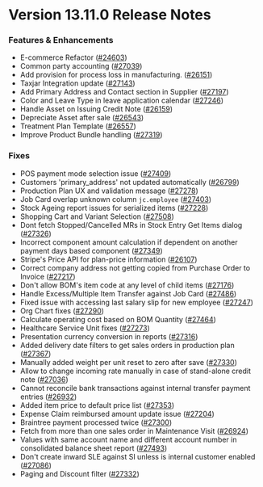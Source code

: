 # Version 13.11.0 Release Notes

### Features & Enhancements

- E-commerce Refactor ([#24603](https://github.com/frappe/erpnext/pull/24603))
- Common party accounting ([#27039](https://github.com/frappe/erpnext/pull/27039))
- Add provision for process loss in manufacturing. ([#26151](https://github.com/frappe/erpnext/pull/26151))
- Taxjar Integration update ([#27143](https://github.com/frappe/erpnext/pull/27143))
- Add Primary Address and Contact section in Supplier ([#27197](https://github.com/frappe/erpnext/pull/27197))
- Color and Leave Type in leave application calendar ([#27246](https://github.com/frappe/erpnext/pull/27246))
- Handle Asset on Issuing Credit Note ([#26159](https://github.com/frappe/erpnext/pull/26159))
- Depreciate Asset after sale ([#26543](https://github.com/frappe/erpnext/pull/26543))
- Treatment Plan Template ([#26557](https://github.com/frappe/erpnext/pull/26557))
- Improve Product Bundle handling ([#27319](https://github.com/frappe/erpnext/pull/27124))

### Fixes

- POS payment mode selection issue ([#27409](https://github.com/frappe/erpnext/pull/27409))
- Customers 'primary_address' not updated automatically ([#26799](https://github.com/frappe/erpnext/pull/26799))
- Production Plan UX and validation message ([#27278](https://github.com/frappe/erpnext/pull/27278))
- Job Card overlap unknown column `jc.employee`  ([#27403](https://github.com/frappe/erpnext/pull/27403))
- Stock Ageing report issues for serialized items ([#27228](https://github.com/frappe/erpnext/pull/27228))
- Shopping Cart and Variant Selection ([#27508](https://github.com/frappe/erpnext/pull/27508))
- Dont fetch Stopped/Cancelled MRs in Stock Entry Get Items dialog ([#27326](https://github.com/frappe/erpnext/pull/27326))
- Incorrect component amount calculation if dependent on another payment days based component ([#27349](https://github.com/frappe/erpnext/pull/27349))
- Stripe's Price API for plan-price information ([#26107](https://github.com/frappe/erpnext/pull/26107))
- Correct company address not getting copied from Purchase Order to Invoice ([#27217](https://github.com/frappe/erpnext/pull/27217))
- Don't allow BOM's item code at any level of child items ([#27176](https://github.com/frappe/erpnext/pull/27176))
- Handle Excess/Multiple Item Transfer against Job Card ([#27486](https://github.com/frappe/erpnext/pull/27486))
- Fixed issue with accessing last salary slip for new employee ([#27247](https://github.com/frappe/erpnext/pull/27247))
- Org Chart fixes ([#27290](https://github.com/frappe/erpnext/pull/27290))
- Calculate operating cost based on BOM Quantity ([#27464](https://github.com/frappe/erpnext/pull/27464))
- Healthcare Service Unit fixes ([#27273](https://github.com/frappe/erpnext/pull/27273))
- Presentation currency conversion in reports ([#27316](https://github.com/frappe/erpnext/pull/27316))
- Added delivery date filters to get sales orders in production plan ([#27367](https://github.com/frappe/erpnext/pull/27367))
- Manually added weight per unit reset to zero after save ([#27330](https://github.com/frappe/erpnext/pull/27330))
- Allow to change incoming rate manually in case of stand-alone credit note ([#27036](https://github.com/frappe/erpnext/pull/27036))
- Cannot reconcile bank transactions against internal transfer payment entries ([#26932](https://github.com/frappe/erpnext/pull/26932))
- Added item price to default price list ([#27353](https://github.com/frappe/erpnext/pull/27353))
- Expense Claim reimbursed amount update issue ([#27204](https://github.com/frappe/erpnext/pull/27204))
- Braintree payment processed twice ([#27300](https://github.com/frappe/erpnext/pull/27300))
- Fetch from more than one sales order in Maintenance Visit ([#26924](https://github.com/frappe/erpnext/pull/26924))
- Values with same account name and different account number in consolidated balance sheet report ([#27493](https://github.com/frappe/erpnext/pull/27493))
- Don't create inward SLE against SI unless is internal customer enabled ([#27086](https://github.com/frappe/erpnext/pull/27086))
- Paging and Discount filter ([#27332](https://github.com/frappe/erpnext/pull/27332))
